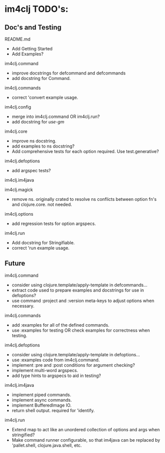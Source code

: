 im4clj TODO's:
==============

Doc's and Testing
-----------------

README.md
- Add Getting Started
- Add Examples?

im4clj.command
- improve docstrings for defcommand and defcommands
- add docstring for Command.

im4clj.commands
- correct 'convert example usage.

im4clj.config
- merge into im4clj.command OR im4clj.run?
- add docstring for *use-gm*

im4clj.core
- improve ns docstring.
- add examples to ns docstring?
- Add comprehensive tests for each option required.
  Use test.generative?

im4clj.defoptions
- add argspec tests?

im4clj.im4java

im4clj.magick
- remove ns. originally crated to resolve ns conflicts between option fn's and clojure.core. not needed.

im4clj.options
- add regression tests for option argspecs.

im4clj.run
- Add docstring for Stringifiable.
- correct 'run example usage.

Future
------

im4clj.command
- consider using clojure.template/apply-template in defcommands...
- extract code used to prepare examples and docstrings for use in defoptions?
- use command :project and :version meta-keys to adjust options when necessary.

im4clj.commands
- add :examples for all of the defined commands.
- use :examples for testing OR check examples for correctness when testing.

im4clj.defoptions
- consider using clojure.template/apply-template in defoptions...
- use :examples code from im4clj.command.
- implement :pre and :post conditions for argument checking?
- implement multi-word argspecs.
- add type hints to argspecs to aid in testing?

im4clj.im4java
- implement piped commands.
- implement async commands.
- implement BufferedImage IO.
- return shell output. required for 'identify.

im4clj.run
- Extend map to act like an unordered collection of options and args when stringified?
- Make command runner configurable, so that im4java can be replaced by 'pallet.shell,
  clojure.java.shell, etc.
